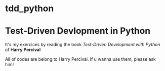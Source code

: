 # tdd_python

Test-Driven Devlopment in Python
================================

It's my exercices by reading the book *Test-Driven Development with Python* of **Harry Percival**


All of codes are belong to Harry Percival. If u wanna use them, please ask him!
